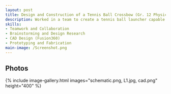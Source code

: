 ```yaml
---
layout: post
title: Design and Construction of a Tennis Ball Crossbow (Gr. 12 Physics Project)
description: Worked in a team to create a tennis ball launcher capable of hitting precise distances (5, 10, and 15 meters). We began by researching existing launcher designs and brainstorming solutions. After evaluating several ideas, we chose a crossbow-style mechanism for its stability and repeatability. I translated our rough sketches into a CAD model using Fusion360. We then used the drawings to help construct the launcher from wood. We tested the device to determine the optimal launch angles and draw lengths for each target. On test day, the final build successfully hit the 5m and 15m targets and got close to the 10m target.
skills: 
- Teamwork and Collaboration
- Brainstorming and Design Research
- CAD Design (Fusion360)
- Prototyping and Fabrication
main-image: /Screenshot.png
---
```

## Photos
{% include image-gallery.html images="schematic.png, L1.jpg, cad.png" height="400" %}
